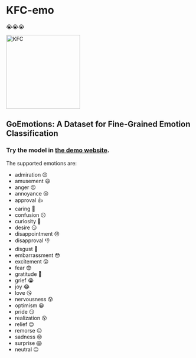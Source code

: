 # KFC-emo 
:sob::sob::sob:

 <img src="https://pic1.zhimg.com/80/v2-d219678e8d8690fcc4062d22a45d036f_1440w.webp?source=1940ef5c" width = "200"  alt="KFC" >

## GoEmotions: A Dataset for Fine-Grained Emotion Classification

### Try the model in [the demo website](http://124.223.14.180:8888/).

The supported emotions are:

- admiration 😍
- amusement 😆
- anger 😠
- annoyance 😒
- approval 👍
- caring 🥰
- confusion 😕
- curiosity 🤔
- desire 😏
- disappointment 😞
- disapproval 👎
- disgust 🤢
- embarrassment 😳
- excitement 😲
- fear 😨
- gratitude 🙏
- grief 😭
- joy 😂
- love 😘
- nervousness 😰
- optimism 😀
- pride 😏
- realization 😮
- relief 😌
- remorse 😔
- sadness 😢
- surprise 😱
- neutral 😐
